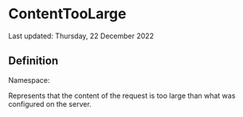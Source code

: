 #  ContentTooLarge
Last updated: Thursday, 22 December 2022

## Definition
Namespace: 

Represents that the content of the request is too large than what was configured on the server.


